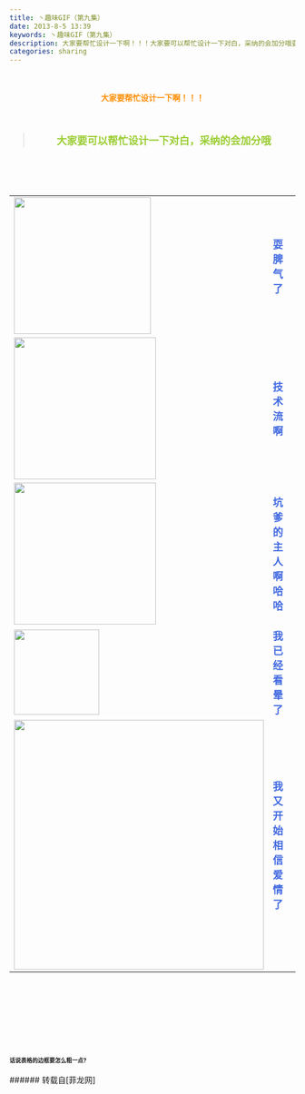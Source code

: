 ```yaml
---
title: 丶趣味GIF（第九集）
date: 2013-8-5 13:39
keywords: 丶趣味GIF（第九集）
description: 大家要帮忙设计一下啊！！！大家要可以帮忙设计一下对白，采纳的会加分哦耍脾气了技术流啊坑爹的主人啊哈哈我已经看晕了我又开始相信爱情了话说表格的边框要怎么粗一点?
categories: sharing
---
```

<td class="t_f" id="postmessage_31612">

<br/>
<br/>
<div align="center"><strong><font color="#ff8c00">大家要帮忙设计一下啊！！！</font></strong></div><br/>
<strong><font size="4"><br/>
</font></strong><div align="center"><div class="quote"><blockquote><strong><font size="4"><font color="#9acd32">大家要可以帮忙设计一下对白，采纳的会加分哦</font></font></strong><img alt="" border="0" onclick="" onmouseover="" smilieid="98" src="static/image/smiley/qiubilong/14.gif"/></blockquote></div><br/>
<strong><font size="4"><br/>
</font></strong><br/>
<table cellspacing="0" class="t_table"><tr><td>

<img aid="11915" class="zoom" data-cf-modified-472db110e662980330252a1e-="" file="data/attachment/forum/201308/05/122837lnxkyzddz2ndynyk.gif" id="aimg_11915" inpost="1" onclick="" onmouseover="" src="http://www.flw.ph/data/attachment/forum/201308/05/122837lnxkyzddz2ndynyk.gif" width="241" zoomfile="data/attachment/forum/201308/05/122837lnxkyzddz2ndynyk.gif"/>


</td><td><font size="4"><font color="#4169e1"><strong>耍脾气了</strong></font></font><img alt="" border="0" onclick="" onmouseover="" smilieid="89" src="static/image/smiley/qiubilong/11.gif"/></td></tr><tr><td>

<img aid="11916" class="zoom" data-cf-modified-472db110e662980330252a1e-="" file="data/attachment/forum/201308/05/122850jaqw156y45q6nm65.gif" id="aimg_11916" inpost="1" onclick="" onmouseover="" src="http://www.flw.ph/data/attachment/forum/201308/05/122850jaqw156y45q6nm65.gif" width="250" zoomfile="data/attachment/forum/201308/05/122850jaqw156y45q6nm65.gif"/>


</td><td><font size="4"><font color="#4169e1"><strong>技术流啊</strong></font></font><img alt="" border="0" onclick="" onmouseover="" smilieid="107" src="static/image/smiley/qiubilong/8.gif"/></td></tr><tr><td>

<img aid="11917" class="zoom" data-cf-modified-472db110e662980330252a1e-="" file="data/attachment/forum/201308/05/122916m04ubw5c5pb0frc0.gif" id="aimg_11917" inpost="1" onclick="" onmouseover="" src="http://www.flw.ph/data/attachment/forum/201308/05/122916m04ubw5c5pb0frc0.gif" width="250" zoomfile="data/attachment/forum/201308/05/122916m04ubw5c5pb0frc0.gif"/>


</td><td><font size="4"><font color="#4169e1"><strong>坑爹的主人啊哈哈</strong></font></font><img alt="" border="0" onclick="" onmouseover="" smilieid="267" src="static/image/smiley/Xiongmao/6.gif"/></td></tr><tr><td>

<img aid="11919" class="zoom" data-cf-modified-472db110e662980330252a1e-="" file="data/attachment/forum/201308/05/122953trmi6e969m6uqlkh.gif" id="aimg_11919" inpost="1" onclick="" onmouseover="" src="http://www.flw.ph/data/attachment/forum/201308/05/122953trmi6e969m6uqlkh.gif" width="150" zoomfile="data/attachment/forum/201308/05/122953trmi6e969m6uqlkh.gif"/>


</td><td><font size="4"><font color="#4169e1"><strong>我已经看晕了</strong></font></font><img alt="" border="0" onclick="" onmouseover="" smilieid="101" src="static/image/smiley/qiubilong/13.gif"/></td></tr><tr><td>

<img aid="11918" class="zoom" data-cf-modified-472db110e662980330252a1e-="" file="data/attachment/forum/201308/05/122951hfwcjvw65oosjpvt.gif" id="aimg_11918" inpost="1" onclick="" onmouseover="" src="http://www.flw.ph/data/attachment/forum/201308/05/122951hfwcjvw65oosjpvt.gif" width="440" zoomfile="data/attachment/forum/201308/05/122951hfwcjvw65oosjpvt.gif"/>


</td><td><font size="4"><font color="#4169e1"><strong>我又开始相信爱情了</strong></font></font><img alt="" border="0" onclick="" onmouseover="" smilieid="249" src="static/image/smiley/Xiongmao/24.gif"/></td></tr></table></div><strong><font size="4"><strong><font size="4"><br/>
</font></strong></font><br/>
<br/>
<div align="center"><font size="4"><img alt="" border="0" onclick="" onmouseover="" smilieid="249" src="static/image/smiley/Xiongmao/24.gif"/></font></div><font size="4"><strong><font size="4"><br/>
</font></strong></font><br/>
<font size="4"><strong><font size="4"><br/>
</font></strong></font><br/>
<font size="1">话说表格的边框要怎么粗一点?</font><br/>
</strong><br/>
</td>
###### 转载自[菲龙网]